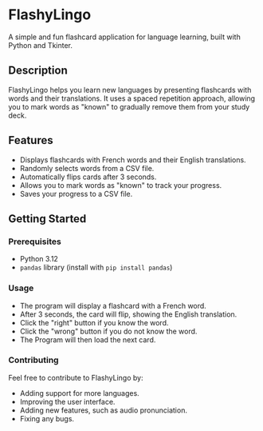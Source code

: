 # FlashyLingo

A simple and fun flashcard application for language learning, built with Python and Tkinter.

## Description

FlashyLingo helps you learn new languages by presenting flashcards with words and their translations. It uses a spaced repetition approach, allowing you to mark words as "known" to gradually remove them from your study deck.

## Features

* Displays flashcards with French words and their English translations.
* Randomly selects words from a CSV file.
* Automatically flips cards after 3 seconds.
* Allows you to mark words as "known" to track your progress.
* Saves your progress to a CSV file.

## Getting Started

### Prerequisites

* Python 3.12
* `pandas` library (install with `pip install pandas`)

### Usage

* The program will display a flashcard with a French word.
* After 3 seconds, the card will flip, showing the English translation.
* Click the "right" button if you know the word.
* Click the "wrong" button if you do not know the word.
* The Program will then load the next card.

### Contributing

Feel free to contribute to FlashyLingo by:

* Adding support for more languages.
* Improving the user interface.
* Adding new features, such as audio pronunciation.
* Fixing any bugs.

